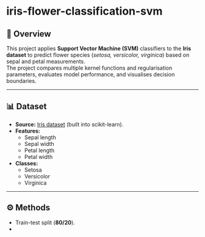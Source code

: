 # iris-flower-classification-svm

## 🌸 Overview  
This project applies **Support Vector Machine (SVM)** classifiers to the **Iris dataset** to predict flower species (*setosa, versicolor, virginica*) based on sepal and petal measurements.  
The project compares multiple kernel functions and regularisation parameters, evaluates model performance, and visualises decision boundaries.  

---

## 📊 Dataset  
- **Source:** [Iris dataset](https://archive.ics.uci.edu/ml/datasets/iris) (built into scikit-learn).  
- **Features:**  
  - Sepal length  
  - Sepal width  
  - Petal length  
  - Petal width  
- **Classes:**  
  - Setosa  
  - Versicolor  
  - Virginica  

---

## ⚙️ Methods  
- Train-test split (**80/20**).  
-

